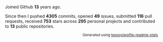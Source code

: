 Joined Github **13** years ago.

Since then I pushed **4305** commits, opened **49** issues, submitted **116** pull requests, received **753** stars across **295** personal projects and contributed to **13** public repositories.

<p align="right"><sub>Generated using <a href="https://github.com/marketplace/actions/profile-readme-stats">teoxoy/profile-readme-stats</a></sub></p>
